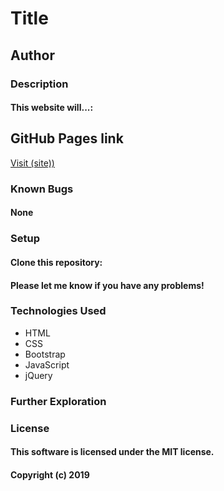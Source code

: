 # Title
## Author

### Description
#### This website will...:


## GitHub Pages link

  [Visit (site))](link)

### Known Bugs
#### None

### Setup
#### Clone this repository:

#### Please let me know if you have any problems!

### Technologies Used
* HTML
* CSS
* Bootstrap
* JavaScript
* jQuery

### Further Exploration

### License
#### This software is licensed under the MIT license.

#### Copyright (c) 2019
